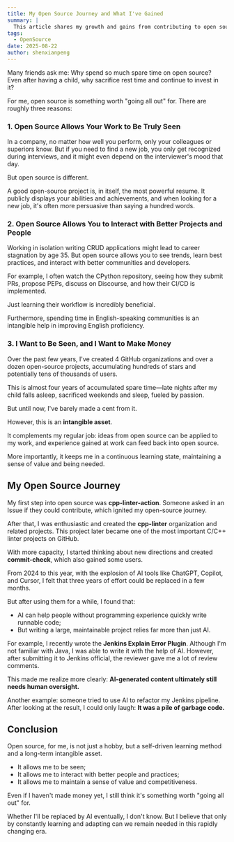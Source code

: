 ```yaml
---
title: My Open Source Journey and What I've Gained
summary: |
  This article shares my growth and gains from contributing to open source, including skill improvement, career development, and community contributions.  There are three main reasons: 1. Open source allows your work to be truly seen. 2. Open source allows you to interact with better projects and people. 3. I want to be seen, and I want to make money.
tags:
  - OpenSource
date: 2025-08-22
author: shenxianpeng
---
```


Many friends ask me: Why spend so much spare time on open source? Even after having a child, why sacrifice rest time and continue to invest in it?

For me, open source is something worth "going all out" for. There are roughly three reasons:

### 1. Open Source Allows Your Work to Be Truly Seen

In a company, no matter how well you perform, only your colleagues or superiors know. But if you need to find a new job, you only get recognized during interviews, and it might even depend on the interviewer's mood that day.

But open source is different.

A good open-source project is, in itself, the most powerful resume. It publicly displays your abilities and achievements, and when looking for a new job, it's often more persuasive than saying a hundred words.

### 2. Open Source Allows You to Interact with Better Projects and People

Working in isolation writing CRUD applications might lead to career stagnation by age 35. But open source allows you to see trends, learn best practices, and interact with better communities and developers.

For example, I often watch the CPython repository, seeing how they submit PRs, propose PEPs, discuss on Discourse, and how their CI/CD is implemented.

Just learning their workflow is incredibly beneficial.

Furthermore, spending time in English-speaking communities is an intangible help in improving English proficiency.

### 3. I Want to Be Seen, and I Want to Make Money

Over the past few years, I've created 4 GitHub organizations and over a dozen open-source projects, accumulating hundreds of stars and potentially tens of thousands of users.

This is almost four years of accumulated spare time—late nights after my child falls asleep, sacrificed weekends and sleep, fueled by passion.

But until now, I've barely made a cent from it.

However, this is an **intangible asset**.

It complements my regular job: ideas from open source can be applied to my work, and experience gained at work can feed back into open source.

More importantly, it keeps me in a continuous learning state, maintaining a sense of value and being needed.

## My Open Source Journey

My first step into open source was **cpp-linter-action**. Someone asked in an Issue if they could contribute, which ignited my open-source journey.

After that, I was enthusiastic and created the **cpp-linter** organization and related projects. This project later became one of the most important C/C++ linter projects on GitHub.

With more capacity, I started thinking about new directions and created **commit-check**, which also gained some users.

From 2024 to this year, with the explosion of AI tools like ChatGPT, Copilot, and Cursor, I felt that three years of effort could be replaced in a few months.

But after using them for a while, I found that:

* AI can help people without programming experience quickly write runnable code;
* But writing a large, maintainable project relies far more than just AI.

For example, I recently wrote the **Jenkins Explain Error Plugin**. Although I'm not familiar with Java, I was able to write it with the help of AI. However, after submitting it to Jenkins official, the reviewer gave me a lot of review comments.

This made me realize more clearly: **AI-generated content ultimately still needs human oversight.**

Another example: someone tried to use AI to refactor my Jenkins pipeline.  After looking at the result, I could only laugh: **It was a pile of garbage code.**

## Conclusion

Open source, for me, is not just a hobby, but a self-driven learning method and a long-term intangible asset.

* It allows me to be seen;
* It allows me to interact with better people and practices;
* It allows me to maintain a sense of value and competitiveness.

Even if I haven't made money yet, I still think it's something worth "going all out" for.

Whether I'll be replaced by AI eventually, I don't know. But I believe that only by constantly learning and adapting can we remain needed in this rapidly changing era.